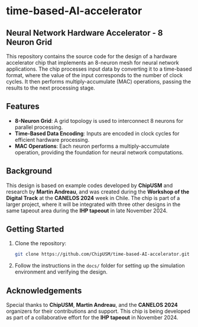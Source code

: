 # time-based-AI-accelerator
## Neural Network Hardware Accelerator - 8 Neuron Grid

This repository contains the source code for the design of a hardware accelerator chip that implements an 8-neuron mesh for neural network applications. The chip processes input data by converting it to a time-based format, where the value of the input corresponds to the number of clock cycles. It then performs multiply-accumulate (MAC) operations, passing the results to the next processing stage.

## Features

- **8-Neuron Grid**: A grid topology is used to interconnect 8 neurons for parallel processing.
- **Time-Based Data Encoding**: Inputs are encoded in clock cycles for efficient hardware processing.
- **MAC Operations**: Each neuron performs a multiply-accumulate operation, providing the foundation for neural network computations.

## Background

This design is based on example codes developed by **ChipUSM** and research by **Martin Andreau**, and was created during the **Workshop of the Digital Track** at the **CANELOS 2024** week in Chile. The chip is part of a larger project, where it will be integrated with three other designs in the same tapeout area during the **IHP tapeout** in late November 2024.

<!--## Project Structure

- `src/`: Contains the Verilog/SystemVerilog source files for the 8-neuron hardware accelerator.
- `docs/`: Includes relevant documentation and research references.
- `testbench/`: Testbenches for simulation and verification of the chip design.
- `scripts/`: Automation scripts for synthesis and simulation. -->

## Getting Started

1. Clone the repository:
    ```bash
    git clone https://github.com/ChipUSM/time-based-AI-accelerator.git
    ```

2. Follow the instructions in the `docs/` folder for setting up the simulation environment and verifying the design.

<!--## Contributions

We welcome contributions to enhance this project. Please submit pull requests with clear descriptions of changes or open issues for discussion.-->

<!--## License

This project is licensed under the MIT License. See the `LICENSE` file for more details.-->
## Acknowledgements

Special thanks to **ChipUSM**, **Martin Andreau**, and the **CANELOS 2024** organizers for their contributions and support. This chip is being developed as part of a collaborative effort for the **IHP tapeout** in November 2024.